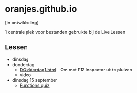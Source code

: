 # oranjes.github.io

[in ontwikkeling]

1 centrale plek voor bestanden gebruikte bij de Live Lessen

## Lessen

* dinsdag
* donderdag
  * [DOMderdag1.html](https://oranjes.github.io/DOMderdag1.html) - Om met F12 Inspector uit te pluizen
  * video
* dinsdag 15 september
  * [Functions quiz](functions.md)

